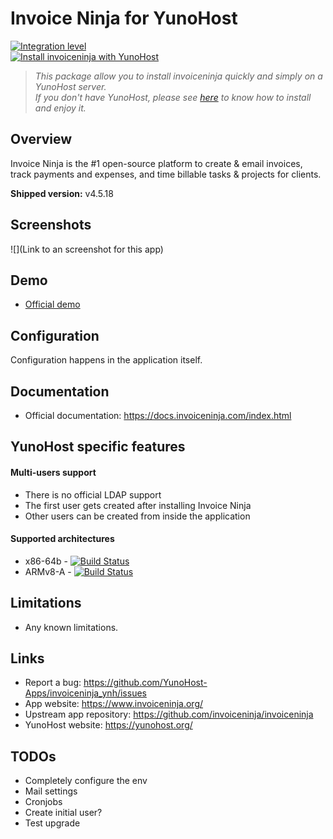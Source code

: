 # Invoice Ninja for YunoHost

[![Integration level](https://dash.yunohost.org/integration/invoiceninja.svg)](https://dash.yunohost.org/appci/app/invoiceninja)  
[![Install invoiceninja with YunoHost](https://install-app.yunohost.org/install-with-yunohost.png)](https://install-app.yunohost.org/?app=invoiceninja)

> *This package allow you to install invoiceninja quickly and simply on a YunoHost server.  
If you don't have YunoHost, please see [here](https://yunohost.org/#/install) to know how to install and enjoy it.*

## Overview

Invoice Ninja is the #1 open-source platform to create & email invoices, track payments and expenses, and time billable tasks & projects for clients.

**Shipped version:** v4.5.18

## Screenshots

![](Link to an screenshot for this app)

## Demo

* [Official demo](https://app.invoiceninja.com/dashboard)

## Configuration

Configuration happens in the application itself.

## Documentation

 * Official documentation: https://docs.invoiceninja.com/index.html

## YunoHost specific features

#### Multi-users support

* There is no official LDAP support
* The first user gets created after installing Invoice Ninja
* Other users can be created from inside the application

#### Supported architectures

* x86-64b - [![Build Status](https://ci-apps.yunohost.org/ci/logs/invoiceninja%20%28Apps%29.svg)](https://ci-apps.yunohost.org/ci/apps/invoiceninja/)
* ARMv8-A - [![Build Status](https://ci-apps-arm.yunohost.org/ci/logs/invoiceninja%20%28Apps%29.svg)](https://ci-apps-arm.yunohost.org/ci/apps/invoiceninja/)

## Limitations

* Any known limitations.

## Links

 * Report a bug: https://github.com/YunoHost-Apps/invoiceninja_ynh/issues
 * App website: https://www.invoiceninja.org/
 * Upstream app repository: https://github.com/invoiceninja/invoiceninja
 * YunoHost website: https://yunohost.org/


## TODOs

* Completely configure the env
* Mail settings
* Cronjobs
* Create initial user?
* Test upgrade
